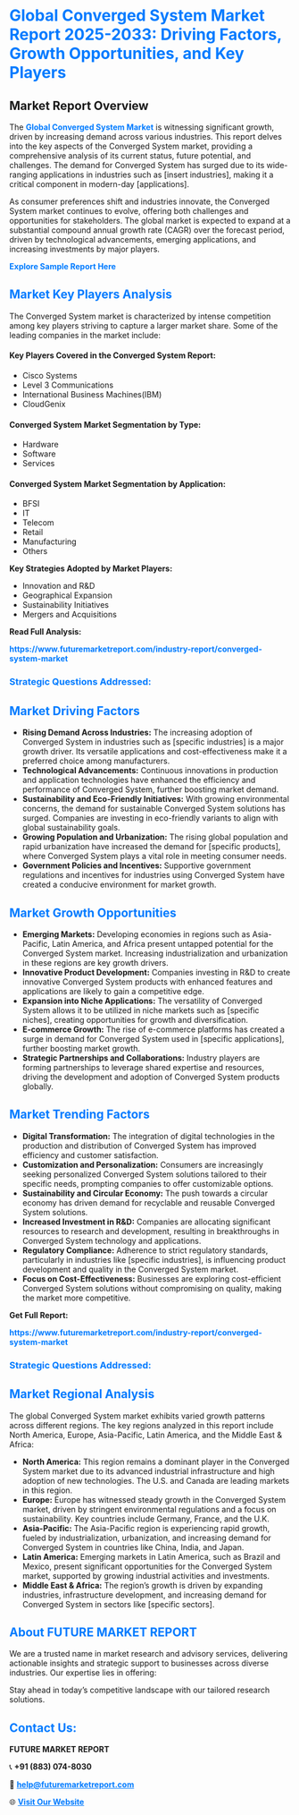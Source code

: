<h1 style="color: #007BFF;">Global Converged System Market Report 2025-2033: Driving Factors, Growth Opportunities, and Key Players</h1>

<section id="overview">
<h2>Market Report Overview</h2>
<p>The <a href="https://www.futuremarketreport.com/industry-report/converged-system-market" style="color: #007BFF; text-decoration: none;"><strong>Global Converged System Market</strong></a> is witnessing significant growth, driven by increasing demand across various industries. This report delves into the key aspects of the Converged System market, providing a comprehensive analysis of its current status, future potential, and challenges. The demand for Converged System has surged due to its wide-ranging applications in industries such as [insert industries], making it a critical component in modern-day [applications].</p>
<p>As consumer preferences shift and industries innovate, the Converged System market continues to evolve, offering both challenges and opportunities for stakeholders. The global market is expected to expand at a substantial compound annual growth rate (CAGR) over the forecast period, driven by technological advancements, emerging applications, and increasing investments by major players.</p>
</section>

<section id="overview">
<p><a href="https://www.futuremarketreport.com/request-sample/reportId=34292" style="color: #007BFF; text-decoration: none;"><strong>Explore Sample Report Here</strong></a></p>
</section>

<section id="key-players">
<h2 style="color: #007BFF;">Market Key Players Analysis</h2>
<p>The Converged System market is characterized by intense competition among key players striving to capture a larger market share. Some of the leading companies in the market include:</p>
<h4>Key Players Covered in the Converged System Report:</h4>
<ul><li>Cisco Systems</li><li>Level 3 Communications</li><li>International Business Machines(IBM)</li><li>CloudGenix</li></ul>
<h4>Converged System Market Segmentation by Type:</h4>
<ul><li>Hardware</li><li>Software</li><li>Services</li></ul>

<h4>Converged System Market Segmentation by Application:</h4>
<ul><li>BFSI</li><li>IT</li><li>Telecom</li><li>Retail</li><li>Manufacturing</li><li>Others</li></ul>
<p><strong>Key Strategies Adopted by Market Players:</strong></p>
<ul>
<li>Innovation and R&D</li>
<li>Geographical Expansion</li>
<li>Sustainability Initiatives</li>
<li>Mergers and Acquisitions</li>
</ul>
</section>

<section>
<p><strong>Read Full Analysis: </strong></p><a href="https://www.futuremarketreport.com/industry-report/converged-system-market" style="color: #007BFF; text-decoration: none;"><strong>https://www.futuremarketreport.com/industry-report/converged-system-market</strong></a>
<h3 style="color: #007BFF;">Strategic Questions Addressed:</h3>
</section>

<section id="driving-factors">
<h2 style="color: #007BFF;">Market Driving Factors</h2>
<ul>
<li><strong>Rising Demand Across Industries:</strong> The increasing adoption of Converged System in industries such as [specific industries] is a major growth driver. Its versatile applications and cost-effectiveness make it a preferred choice among manufacturers.</li>
<li><strong>Technological Advancements:</strong> Continuous innovations in production and application technologies have enhanced the efficiency and performance of Converged System, further boosting market demand.</li>
<li><strong>Sustainability and Eco-Friendly Initiatives:</strong> With growing environmental concerns, the demand for sustainable Converged System solutions has surged. Companies are investing in eco-friendly variants to align with global sustainability goals.</li>
<li><strong>Growing Population and Urbanization:</strong> The rising global population and rapid urbanization have increased the demand for [specific products], where Converged System plays a vital role in meeting consumer needs.</li>
<li><strong>Government Policies and Incentives:</strong> Supportive government regulations and incentives for industries using Converged System have created a conducive environment for market growth.</li>
</ul>
</section>

<section id="growth-opportunities">
<h2 style="color: #007BFF;">Market Growth Opportunities</h2>
<ul>
<li><strong>Emerging Markets:</strong> Developing economies in regions such as Asia-Pacific, Latin America, and Africa present untapped potential for the Converged System market. Increasing industrialization and urbanization in these regions are key growth drivers.</li>
<li><strong>Innovative Product Development:</strong> Companies investing in R&D to create innovative Converged System products with enhanced features and applications are likely to gain a competitive edge.</li>
<li><strong>Expansion into Niche Applications:</strong> The versatility of Converged System allows it to be utilized in niche markets such as [specific niches], creating opportunities for growth and diversification.</li>
<li><strong>E-commerce Growth:</strong> The rise of e-commerce platforms has created a surge in demand for Converged System used in [specific applications], further boosting market growth.</li>
<li><strong>Strategic Partnerships and Collaborations:</strong> Industry players are forming partnerships to leverage shared expertise and resources, driving the development and adoption of Converged System products globally.</li>
</ul>
</section>

<section id="trending-factors">
<h2 style="color: #007BFF;">Market Trending Factors</h2>
<ul>
<li><strong>Digital Transformation:</strong> The integration of digital technologies in the production and distribution of Converged System has improved efficiency and customer satisfaction.</li>
<li><strong>Customization and Personalization:</strong> Consumers are increasingly seeking personalized Converged System solutions tailored to their specific needs, prompting companies to offer customizable options.</li>
<li><strong>Sustainability and Circular Economy:</strong> The push towards a circular economy has driven demand for recyclable and reusable Converged System solutions.</li>
<li><strong>Increased Investment in R&D:</strong> Companies are allocating significant resources to research and development, resulting in breakthroughs in Converged System technology and applications.</li>
<li><strong>Regulatory Compliance:</strong> Adherence to strict regulatory standards, particularly in industries like [specific industries], is influencing product development and quality in the Converged System market.</li>
<li><strong>Focus on Cost-Effectiveness:</strong> Businesses are exploring cost-efficient Converged System solutions without compromising on quality, making the market more competitive.</li>
</ul>
</section>

<section>
<p><strong>Get Full Report: </strong></p><a href="https://www.futuremarketreport.com/industry-report/converged-system-market" style="color: #007BFF; text-decoration: none;"><strong>https://www.futuremarketreport.com/industry-report/converged-system-market</strong></a>
<h3 style="color: #007BFF;">Strategic Questions Addressed:</h3>
</section>


<section id="regional-analysis">
<h2 style="color: #007BFF;">Market Regional Analysis</h2>
<p>The global Converged System market exhibits varied growth patterns across different regions. The key regions analyzed in this report include North America, Europe, Asia-Pacific, Latin America, and the Middle East & Africa:</p>
<ul>
<li><strong>North America:</strong> This region remains a dominant player in the Converged System market due to its advanced industrial infrastructure and high adoption of new technologies. The U.S. and Canada are leading markets in this region.</li>
<li><strong>Europe:</strong> Europe has witnessed steady growth in the Converged System market, driven by stringent environmental regulations and a focus on sustainability. Key countries include Germany, France, and the U.K.</li>
<li><strong>Asia-Pacific:</strong> The Asia-Pacific region is experiencing rapid growth, fueled by industrialization, urbanization, and increasing demand for Converged System in countries like China, India, and Japan.</li>
<li><strong>Latin America:</strong> Emerging markets in Latin America, such as Brazil and Mexico, present significant opportunities for the Converged System market, supported by growing industrial activities and investments.</li>
<li><strong>Middle East & Africa:</strong> The region’s growth is driven by expanding industries, infrastructure development, and increasing demand for Converged System in sectors like [specific sectors].</li>
</ul>
</section>

<footer>
<h2 style="color: #007BFF;">About FUTURE MARKET REPORT</h2>
<p>We are a trusted name in market research and advisory services, delivering actionable insights and strategic support to businesses across diverse industries. Our expertise lies in offering:</p>

<p>Stay ahead in today’s competitive landscape with our tailored research solutions.</p>

<h2 style="color: #007BFF;">Contact Us:</h2>
<p><strong>FUTURE MARKET REPORT</strong></p>
<p>📞 <strong>+91 (883) 074-8030</strong></p>
<p>📧 <strong><a href="mailto:help@futuremarketreport.com" style="color: #007BFF;">help@futuremarketreport.com</a></strong></p>
<p>🌐 <strong><a href="https://www.futuremarketreport.com/" style="color: #007BFF;">Visit Our Website</a></strong></p>
</footer>